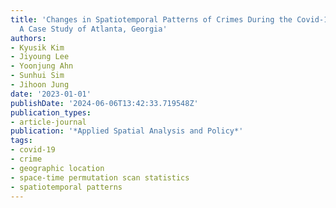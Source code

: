 ```yaml
---
title: 'Changes in Spatiotemporal Patterns of Crimes During the Covid-19 Pandemic:
  A Case Study of Atlanta, Georgia'
authors:
- Kyusik Kim
- Jiyoung Lee
- Yoonjung Ahn
- Sunhui Sim
- Jihoon Jung
date: '2023-01-01'
publishDate: '2024-06-06T13:42:33.719548Z'
publication_types:
- article-journal
publication: '*Applied Spatial Analysis and Policy*'
tags:
- covid-19
- crime
- geographic location
- space-time permutation scan statistics
- spatiotemporal patterns
---
```

